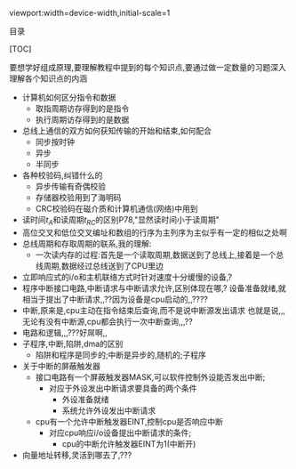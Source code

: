 viewport:width=device-width,initial-scale=1

目录

[TOC]

要想学好组成原理,要理解教程中提到的每个知识点,要通过做一定数量的习题深入理解各个知识点的内涵

+ 计算机如何区分指令和数据
	- 取指周期访存得到的是指令
	- 执行周期访存得到的是数据
+ 总线上通信的双方如何获知传输的开始和结束,如何配合
	- 同步按时钟
	- 异步
	- 半同步
+ 各种校验码,纠错什么的
	- 异步传输有奇偶校验
	- 存储器校验用到了海明码
	- CRC校验码在磁介质和计算机通信(网络)中用到
+ 读时间$t_A$和读周期$t_{RC}$的区别P78,"显然读时间小于读周期"
+ 高位交叉和低位交叉编址和数组的行序为主列序为主似乎有一定的相似之处啊
+ 总线周期和存取周期的联系,我的理解:
	- 一次读内存的过程:首先是一个读取周期,数据送到了总线上,接着是一个总线周期,数据经过总线送到了CPU里边
+ 立即响应式的i/o和主机联络方式时针对速度十分缓慢的设备,?
+ 程序中断接口电路,中断请求与中断请求允许,区别体现在哪,?
设备准备就绪,就相当于提出了中断请求,,??因为设备是cpu启动的,,????
+ 中断,原来是,cpu主动在指令结束后查询,而不是说中断源发出请求
也就是说,,,无论有没有中断源,cpu都会执行一次中断查询,,,??
+ 电路和逻辑,,,???好屌啊,,
+ 子程序,中断,陷阱,dma的区别
	- 陷阱和程序是同步的;中断是异步的,随机的;子程序
+ 关于中断的屏蔽触发器
	- 接口电路有一个屏蔽触发器MASK,可以软件控制外设能否发出中断;
		+ 对应于外设发出中断请求要具备的两个条件
			- 外设准备就绪
			- 系统允许外设发出中断请求
	- cpu有一个允许中断触发器EINT,控制cpu是否响应中断
		+ 对应cpu响应i/o设备提出中断请求的条件;
			- cpu的中断允许触发器EINT为1(中断开)
+ 向量地址转移,灵活到哪去了,???			